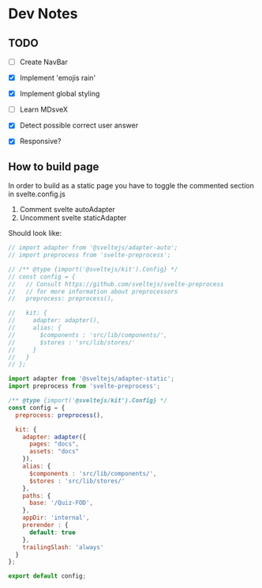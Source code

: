 # Dev Notes


## TODO

- [ ] Create NavBar
- [X] Implement 'emojis rain'
- [X] Implement global styling
- [ ] Learn MDsveX
- [X] Detect possible correct user answer
- [X] Responsive?


## How to build page

In order to build as a static page you have to toggle the commented section in svelte.config.js

1. Comment svelte autoAdapter
2. Uncomment svelte staticAdapter

Should look like:

```js
// import adapter from '@sveltejs/adapter-auto';
// import preprocess from 'svelte-preprocess';

// /** @type {import('@sveltejs/kit').Config} */
// const config = {
//   // Consult https://github.com/sveltejs/svelte-preprocess
//   // for more information about preprocessors
//   preprocess: preprocess(),

//   kit: {
//     adapter: adapter(),
//     alias: {
//       $components : 'src/lib/components/',
//       $stores : 'src/lib/stores/' 
//     }
//   }
// };

import adapter from '@sveltejs/adapter-static';
import preprocess from 'svelte-preprocess';

/** @type {import('@sveltejs/kit').Config} */
const config = {
  preprocess: preprocess(),

  kit: {
    adapter: adapter({
      pages: "docs",
      assets: "docs"
    }),
    alias: {
      $components : 'src/lib/components/',
      $stores : 'src/lib/stores/' 
    },
    paths: {
      base: '/Quiz-FOD',
    },
    appDir: 'internal',
    prerender : {
      default: true
    },
    trailingSlash: 'always'
  }
};

export default config;
```
